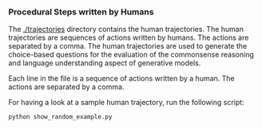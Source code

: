 ### Procedural Steps written by Humans

The [./trajectories](./trajectories) directory contains the human trajectories. The human trajectories are sequences of actions written by humans. The actions are separated by a comma. The human trajectories are used to generate the choice-based questions for the evaluation of the commonsense reasoning and language understanding aspect of generative models.

Each line in the file is a sequence of actions written by a human. The actions are separated by a comma.

For having a look at a sample human trajectory, run the following script:

```bash
python show_random_example.py
```
